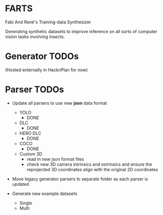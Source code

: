 # FARTS
Fabi And René's Training-data Synthesizer

Generating synthetic datasets to improve inference on all sorts of computer vision tasks involving insects.

# Generator TODOs

(Hosted externally in HacknPlan for now)

# Parser TODOs

* Update all parsers to use new **json** data format
  * YOLO
    * DONE
  * DLC
    * DONE
  * HERO DLC
    * DONE
  * COCO
    * DONE
  * Custom 3D
    * read in new json format files
    * check new 3D camera intrinsics and extrinsics and ensure the reprojected 3D coordinates align with the original 2D coordinates

* Move legacy generator parsers to separate folder as each parser is updated
* Generate new example datasets
  * Single
  * Multi
